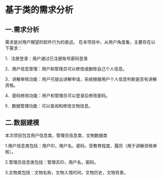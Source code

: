 # 基于类的需求分析

## 一.需求分析

需求是对用户期望的软件行为的表述。
在本项目中，从用户角度看，主要存在以下需求：

1．注册登录：用户通过已注册账号密码登录

2．用户信息管理：用户和管理员可以修改或删除自己个人信息。

3．讲解审核功能：用户可提出讲解申请，系统根据用户个人信息判断是否有讲解资格。

4．密码修改功能：用户和管理员可以登录后修改密码。

5．数据管理功能：可以查阅和修改文物信息。

## 二.数据建模

本次项目包含用户信息类，管理员信息类，文物数据类

1.用户信息类包括：用户ID，用户名，密码，受教育程度，履历（用于讲解资格审核）。

2.管理员信息类包括：管理员ID，用户名，密码。

3.文物类包括：文物名称，文物入馆时间，文物历史，文物背景。

